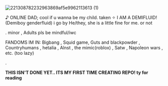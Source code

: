 ![221308782232963869af5e9962113613 (1)](https://github.com/user-attachments/assets/900a2c04-2164-42e0-9e72-034a1c567859)


♪ ONLINE DAD; cool if u wanna be my child. taken
 ✧ I AM A DEMIFLUID! (Demiboy genderfluid) i go by He/they, she is a little fine for me. or not
 
 . minor , Adults pls be mindful/iwc

 FANDOMS IM IN: Bigbang , Squid game, Guts and blackpowder , Countryhumans , hetalia , Alnst , the mimic(roblox) , Satw , Napoleon wars , etc. (too lazy)

 .

 **THIS ISN'T DONE YET.. ITS MY FIRST TIME CREATING REPO! ty for reading**
 
